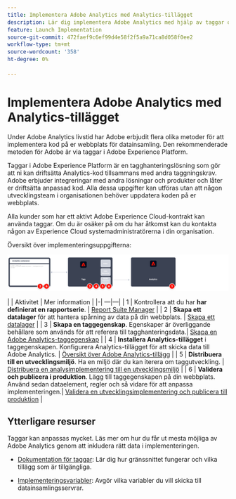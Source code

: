 ```yaml
---
title: Implementera Adobe Analytics med Analytics-tillägget
description: Lär dig implementera Adobe Analytics med hjälp av taggar och Analytics-tillägg
feature: Launch Implementation
source-git-commit: 472faef9c6ef99d4e58f2f5a9a71ca8d058f0ee2
workflow-type: tm+mt
source-wordcount: '358'
ht-degree: 0%

---
```


# Implementera Adobe Analytics med Analytics-tillägget

Under Adobe Analytics livstid har Adobe erbjudit flera olika metoder för att implementera kod på er webbplats för datainsamling. Den rekommenderade metoden för Adobe är via taggar i Adobe Experience Platform.

Taggar i Adobe Experience Platform är en tagghanteringslösning som gör att ni kan driftsätta Analytics-kod tillsammans med andra taggningskrav. Adobe erbjuder integreringar med andra lösningar och produkter och låter er driftsätta anpassad kod. Alla dessa uppgifter kan utföras utan att någon utvecklingsteam i organisationen behöver uppdatera koden på er webbplats.

Alla kunder som har ett aktivt Adobe Experience Cloud-kontrakt kan använda taggar. Om du är osäker på om du har åtkomst kan du kontakta någon av Experience Cloud systemadministratörerna i din organisation.

Översikt över implementeringsuppgifterna:

![Adobe Analytics med hjälp av arbetsflödet för Analytics-tillägget](../assets/analytics-extension-annotated.png)

| | Aktivitet | Mer information | |-| —|—| | 1 | Kontrollera att du har **har definierat en rapportserie**. | [Report Suite Manager](../../admin/admin/c-manage-report-suites/report-suites-admin.md) | | 2 | **Skapa ett datalager** för att hantera spårning av data på din webbplats. | [Skapa ett datalager](../prepare/data-layer.md) | | 3 | **Skapa en taggegenskap**. Egenskaper är överliggande behållare som används för att referera till tagghanteringsdata.| [Skapa en Adobe Analytics-taggegenskap](../launch/create-analytics-property.md) | | 4 | **Installera Analytics-tillägget** i taggegenskapen. Konfigurera Analytics-tillägget för att skicka data till Adobe Analytics. | [Översikt över Adobe Analytics-tillägg](https://experienceleague.adobe.com/docs/experience-platform/tags/extensions/client/analytics/overview.html?lang=en) | | 5 | **Distribuera till en utvecklingsmiljö**. Ha en miljö där du kan iterera om taggutveckling. | [Distribuera en analysimplementering till en utvecklingsmiljö](./deploy-dev.md) | | 6 | **Validera och publicera i produktion**. Lägg till taggegenskapen på din webbplats. Använd sedan dataelement, regler och så vidare för att anpassa implementeringen.| [Validera en utvecklingsimplementering och publicera till produktion](./validate-publish-prod.md) |

## Ytterligare resurser

Taggar kan anpassas mycket. Läs mer om hur du får ut mesta möjliga av Adobe Analytics genom att inkludera rätt data i implementeringen.

- [Dokumentation för taggar](https://experienceleague.adobe.com/docs/experience-platform/tags/home.html#): Lär dig hur gränssnittet fungerar och vilka tillägg som är tillgängliga.

- [Implementeringsvariabler](../vars/overview.md): Avgör vilka variabler du vill skicka till datainsamlingsservrar.
